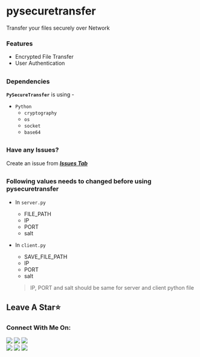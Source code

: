 # pysecuretransfer
Transfer your files securely over Network

### Features

   - Encrypted File Transfer
   - User Authentication

##


### Dependencies

   **`PySecureTransfer`** is using -
   - `Python`
      - `cryptography`
      - `os`
      - `socket`
      - `base64`
  
  ##
  <!-- ## [License](License Link) -->
  <!-- MIT License -->
  
  
  ##
  ### Have any Issues?
  Create an issue from ***[Issues Tab](https://github.com/dmdhrumilmistry/pysecuretransfer/issues)***

  ## 
  ### Following values needs to changed before using pysecuretransfer
  - In `server.py`
    - FILE_PATH
    - IP
    - PORT
    - salt

  - In `client.py`
    - SAVE_FILE_PATH
    - IP
    - PORT
    - salt

    > IP, PORT and salt should be same for server and client python file

  ##
  ## Leave A Star⭐

  
  ### Connect With Me On:
  
  <p align ="left">
    <a href = "https://github.com/dmdhrumilmistry" target="_blank"><img src = "https://img.shields.io/badge/Github-dmdhrumilmistry-333"></a>
    <a href = "https://www.instagram.com/dmdhrumilmistry/" target="_blank"><img src = "https://img.shields.io/badge/Instagram-dmdhrumilmistry-833ab4"></a>
    <a href = "https://twitter.com/dmdhrumilmistry" target="_blank"><img src = "https://img.shields.io/badge/Twitter-dmdhrumilmistry-4078c0"></a><br>
    <a href = "https://dhrumilmistrywrites.blogspot.com/" target="_blank"><img src = "https://img.shields.io/badge/YouTube-Dhrumil%20Mistry-critical"></a>
    <a href = "https://www.youtube.com/channel/UChbjrRvbzgY3BIomUI55XDQ" target="_blank"><img src = "https://img.shields.io/badge/Blog-Dhrumil%20Mistry-bd2c00"></a>
      <a href = "https://www.linkedin.com/in/dhrumil-mistry-312966192/" target="_blank"><img src = "https://img.shields.io/badge/LinkedIn-Dhrumil%20Mistry-4078c0"></a><br>
    
   </p>
  
